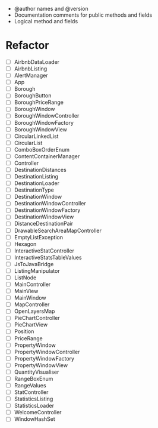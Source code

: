 - @author names and @version
- Documentation comments for public methods and fields
- Logical method and fields

# Refactor

- [ ] AirbnbDataLoader
- [ ] AirbnbListing
- [ ] AlertManager
- [ ] App
- [ ] Borough
- [ ] BoroughButton
- [ ] BoroughPriceRange
- [ ] BoroughWindow
- [ ] BoroughWindowController
- [ ] BoroughWindowFactory
- [ ] BoroughWindowView
- [ ] CircularLinkedList
- [ ] CircularList
- [ ] ComboBoxOrderEnum
- [ ] ContentContainerManager
- [ ] Controller
- [ ] DestinationDistances
- [ ] DestinationListing
- [ ] DestinationLoader
- [ ] DestinationType
- [ ] DestinationWindow
- [ ] DestinationWindowController
- [ ] DestinationWindowFactory
- [ ] DestinationWindowView
- [ ] DistanceDestinationPair
- [ ] DrawableSearchAreaMapController
- [ ] EmptyListException
- [ ] Hexagon
- [ ] InteractiveStatController
- [ ] InteractiveStatsTableValues
- [ ] JsToJavaBridge
- [ ] ListingManipulator
- [ ] ListNode
- [ ] MainController
- [ ] MainView
- [ ] MainWindow
- [ ] MapController
- [ ] OpenLayersMap
- [ ] PieChartController
- [ ] PieChartView
- [ ] Position
- [ ] PriceRange
- [ ] PropertyWindow
- [ ] PropertyWindowController
- [ ] PropertyWindowFactory
- [ ] PropertyWindowView
- [ ] QuantityVisualiser
- [ ] RangeBoxEnum
- [ ] RangeValues
- [ ] StatController
- [ ] StatisticsListing
- [ ] StatisticsLoader
- [ ] WelcomeController
- [ ] WindowHashSet
